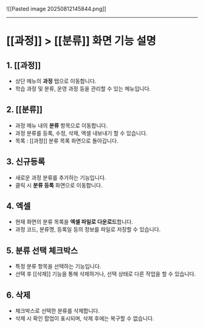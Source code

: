 
![[Pasted image 20250812145844.png]]

---
# [[과정]] > [[분류]] 화면 기능 설명

## 1. [[과정]]
- 상단 메뉴의 **과정** 탭으로 이동합니다.  
- 학습 과정 및 분류, 운영 과정 등을 관리할 수 있는 메뉴입니다.  
## 2. [[분류]]
- 과정 메뉴 내의 **분류** 항목으로 이동합니다.  
- 과정 분류를 등록, 수정, 삭제, 엑셀 내보내기 할 수 있습니다.  
- 목록 : [[과정]] 분류 목록 화면으로 돌아갑니다.

## 3. 신규등록
- 새로운 과정 분류를 추가하는 기능입니다.  
- 클릭 시 **분류 등록** 화면으로 이동합니다.

## 4. 엑셀
- 현재 화면의 분류 목록을 **엑셀 파일로 다운로드**합니다.  
- 과정 코드, 분류명, 등록일 등의 정보를 파일로 저장할 수 있습니다.

## 5. 분류 선택 체크박스
- 특정 분류 항목을 선택하는 기능입니다.  
- 선택 후 [[삭제]] 기능을 통해 삭제하거나, 선택 상태로 다른 작업을 할 수 있습니다.

## 6. 삭제
- 체크박스로 선택한 분류를 삭제합니다.  
- 삭제 시 확인 팝업이 표시되며, 삭제 후에는 복구할 수 없습니다.
